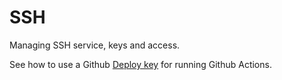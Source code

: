 # SSH

Managing SSH service, keys and access.

See how to use a Github [Deploy key](ci-cd/github-actions/tokens/deploy-key.md) for running Github Actions.
